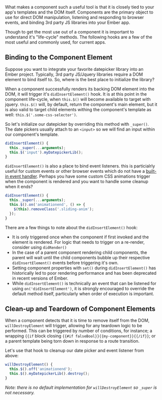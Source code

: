 What makes a component such a useful tool is that it is closely tied to your app's templates and the DOM itself.  Components are the primary object to use for direct DOM manipulation, listening and responding to browser events, and binding 3rd party JS libraries into your Ember app.

Though to get the most use out of a component it is important to understand it's "life-cycle" methods. The following hooks are a few of the most useful and commonly used, for current apps.

## Binding to the Component Element

Suppose you want to integrate your favorite datepicker library into an Ember project. Typically, 3rd party JS/Jquery libraries require a DOM element to bind itself to. So, where is the best place to initialize the library?

When a component successfully renders its backing DOM element into the DOM, it will trigger it's `didInsertElement()` hook.  It is at this point in the component life-cycle, when `this.$()` will become available to target with jquery. `this.$()` will, by default, return the component's main element, but it is also valid to target child elements withing the component's template as well: `this.$('.some-css-selector')`.

So let's initialize our datepicker by overriding this method with `_super()`.  The date pickers usually attach to an `<input>` so we will find an input within our component's template.

```components/my-component.js
didInsertElement() {
  this._super(...arguments);
  this.$('input').myDatepickerLib();
}
```

`didInsertElement()` is also a place to bind event listeners.  this is particialrly useful for custom events or other browser events which do not have a [built-in event handler](http://guides.emberjs.com/v2.1.0/components/handling-events/#toc_event-names).  Perhaps you have some custom CSS animations trigger when the component is rendered and you want to handle some cleanup when it ends?

```components/my-component.js
didInsertElement() {
  this._super(...arguments);
  this.$().on('animationend', () => {
    $(this).removeClass('.sliding-anim');
  });
}
```

There are a few things to note about the `didInsertElement()` hook:

- It is only triggered once when the component if first invoked and the element is rendered. For logic that needs to trigger on a re-render, consider using `didRender()`
- In the case of a parent component rendering child components, the parent will wait until the child components bubble up their respective `didInsertElement()` events before triggering it's own.
- Setting component properties with `set()` during `didInsertElement()` has historically led to poor rendering performance and has been deprecated in recent versions of Ember.
- While `didInsertElement()` is technically an event that can be listened for using `on('didInsertElement')`, it is strongly encouraged to override the default method itself, particularly when order of execution is important.

## Clean-up and Teardown of Component Elements

When a component detects that it is time to remove itself from the DOM, `willDestroyElement` will trigger, allowing for any teardown logic to be performed.  This can be triggered by number of conditions, for instance; a wrapping `{{if` block closing `{{#if falseBool}}{{my-component}}{{/if}}`; or a parent template being torn down in response to a route transition.

Let's use that hook to cleanup our date picker and event listener from above:

```components/my-component.js
willDestroyElement() {
  this.$().off('animationend');
  this.$().myDatepickerLib().destroy();
}
```
_Note: there is no default implementation for `willDestroyElement` so `_super` is not necessary._
